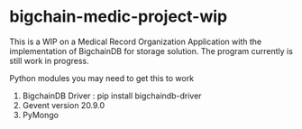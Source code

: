 # bigchain-medic-project-wip
This is a WIP on a Medical Record Organization Application with the implementation of BigchainDB for storage solution.
The program currently is still work in progress.

Python modules you may need to get this to work
1. BigchainDB Driver : pip install bigchaindb-driver
2. Gevent version 20.9.0
3. PyMongo
